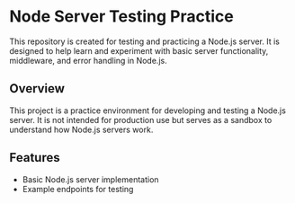 # Node Server Testing Practice

This repository is created for testing and practicing a Node.js server. It is designed to help learn and experiment with basic server functionality, middleware, and error handling in Node.js.

## Overview

This project is a practice environment for developing and testing a Node.js server. It is not intended for production use but serves as a sandbox to understand how Node.js servers work.

## Features

- Basic Node.js server implementation
- Example endpoints for testing
